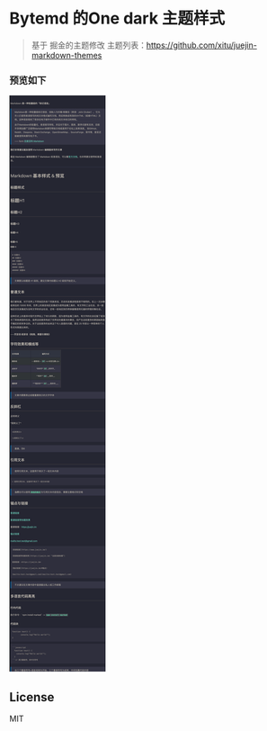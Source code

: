 # Bytemd 的One dark 主题样式
> 基于 掘金的主题修改
> 主题列表：https://github.com/xitu/juejin-markdown-themes

### 预览如下
![preview](images/f243eb3e9c2089c6262040ebc6f137b8aeb9b062f75b4d348096ef3702c980c3.png)


## License

MIT
